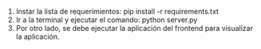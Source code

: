 1. Instar la lista de requerimientos: pip install -r requirements.txt
2. Ir a la terminal y ejecutar el comando: python server.py
3. Por otro lado, se debe ejecutar la aplicación del frontend para visualizar la aplicación. 